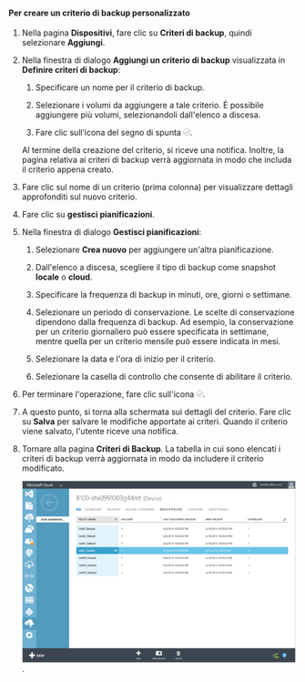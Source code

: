 <!--author=SharS last changed: 9/15/15-->

#### Per creare un criterio di backup personalizzato

1. Nella pagina **Dispositivi**, fare clic su **Criteri di backup**, quindi selezionare **Aggiungi**.

2. Nella finestra di dialogo **Aggiungi un criterio di backup** visualizzata in **Definire criteri di backup**:

    1. Specificare un nome per il criterio di backup.

    2. Selezionare i volumi da aggiungere a tale criterio. È possibile aggiungere più volumi, selezionandoli dall'elenco a discesa.

    3. Fare clic sull’icona del segno di spunta ![icona del segno di spunta](./media/storsimple-add-backup-policy/HCS_CheckIcon-include.png).

     Al termine della creazione del criterio, si riceve una notifica. Inoltre, la pagina relativa ai criteri di backup verrà aggiornata in modo che includa il criterio appena creato.

4. Fare clic sul nome di un criterio (prima colonna) per visualizzare dettagli approfonditi sul nuovo criterio.

5. Fare clic su **gestisci pianificazioni**.

6. Nella finestra di dialogo **Gestisci pianificazioni**:

    1. Selezionare **Crea nuovo** per aggiungere un'altra pianificazione.

    2. Dall'elenco a discesa, scegliere il tipo di backup come snapshot **locale** o **cloud**.

    3. Specificare la frequenza di backup in minuti, ore, giorni o settimane.

    4. Selezionare un periodo di conservazione. Le scelte di conservazione dipendono dalla frequenza di backup. Ad esempio, la conservazione per un criterio giornaliero può essere specificata in settimane, mentre quella per un criterio mensile può essere indicata in mesi.
 
    5. Selezionare la data e l'ora di inizio per il criterio.

    6. Selezionare la casella di controllo che consente di abilitare il criterio.

7. Per terminare l'operazione, fare clic sull'icona ![icona del segno di spunta](./media/storsimple-add-backup-policy/HCS_CheckIcon-include.png).

8. A questo punto, si torna alla schermata sui dettagli del criterio. Fare clic su **Salva** per salvare le modifiche apportate ai criteri. Quando il criterio viene salvato, l'utente riceve una notifica.

9. Tornare alla pagina **Criteri di Backup**. La tabella in cui sono elencati i criteri di backup verrà aggiornata in modo da includere il criterio modificato.

    ![Criterio di backup personalizzato](./media/storsimple-create-custom-backup-policy/HCS_CustomBackupPolicyM-include.png).

<!---HONumber=AcomDC_1203_2015-->